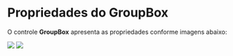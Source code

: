 # Propriedades do GroupBox

O controle **GroupBox** apresenta as propriedades conforme imagens abaixo:

![](http://www.gvinci.com.br/manual/groupbox_1.zoom80.png)   ![](http://www.gvinci.com.br/manual/groupbox_2.zoom80.png)

